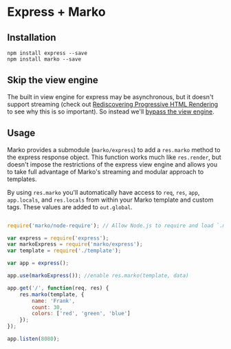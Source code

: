 Express + Marko
=====================

## Installation

```
npm install express --save
npm install marko --save
```

## Skip the view engine

The built in view engine for express may be asynchronous, but it doesn't support streaming (check out [Rediscovering Progressive HTML Rendering](http://www.ebaytechblog.com/2014/12/08/async-fragments-rediscovering-progressive-html-rendering-with-marko/) to see why this is so important).  So instead we'll [bypass the view engine](https://strongloop.com/strongblog/bypassing-express-view-rendering-for-speed-and-modularity/).

## Usage

Marko provides a submodule (`marko/express`) to add a `res.marko` method to the express response object.  This function works much like `res.render`, but doesn't impose the restrictions of the express view engine and allows you to take full advantage of Marko's streaming and modular approach to templates.  

By using `res.marko` you'll automatically have access to `req`, `res`, `app`, `app.locals`, and `res.locals` from within your Marko template and custom tags.  These values are added to `out.global`.

```javascript

require('marko/node-require'); // Allow Node.js to require and load `.marko` files

var express = require('express');
var markoExpress = require('marko/express');
var template = require('./template');

var app = express();

app.use(markoExpress()); //enable res.marko(template, data)

app.get('/', function(req, res) {
    res.marko(template, {
        name: 'Frank',
        count: 30,
        colors: ['red', 'green', 'blue']
    });
});

app.listen(8080);
```

